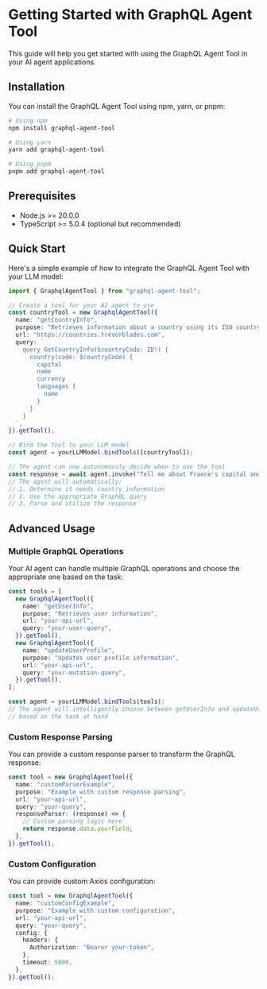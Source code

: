 # Getting Started with GraphQL Agent Tool

This guide will help you get started with using the GraphQL Agent Tool in your AI agent applications.

## Installation

You can install the GraphQL Agent Tool using npm, yarn, or pnpm:

```bash
# Using npm
npm install graphql-agent-tool

# Using yarn
yarn add graphql-agent-tool

# Using pnpm
pnpm add graphql-agent-tool
```

## Prerequisites

- Node.js >= 20.0.0
- TypeScript >= 5.0.4 (optional but recommended)


## Quick Start

Here's a simple example of how to integrate the GraphQL Agent Tool with your LLM model:

```typescript
import { GraphqlAgentTool } from "graphql-agent-tool";

// Create a tool for your AI agent to use
const countryTool = new GraphqlAgentTool({
  name: "getCountryInfo",
  purpose: "Retrieves information about a country using its ISO country code",
  url: "https://countries.trevorblades.com",
  query: `
    query GetCountryInfo($countryCode: ID!) {
      country(code: $countryCode) {
        capital
        name
        currency
        languages {
          name
        }
      }
    }
  `,
}).getTool();

// Bind the tool to your LLM model
const agent = yourLLMModel.bindTools([countryTool]);

// The agent can now autonomously decide when to use the tool
const response = await agent.invoke("Tell me about France's capital and official languages");
// The agent will automatically:
// 1. Determine it needs country information
// 2. Use the appropriate GraphQL query
// 3. Parse and utilize the response
```

## Advanced Usage

### Multiple GraphQL Operations

Your AI agent can handle multiple GraphQL operations and choose the appropriate one based on the task:

```typescript
const tools = [
  new GraphqlAgentTool({
    name: "getUserInfo",
    purpose: "Retrieves user information",
    url: "your-api-url",
    query: "your-user-query",
  }).getTool(),
  new GraphqlAgentTool({
    name: "updateUserProfile",
    purpose: "Updates user profile information",
    url: "your-api-url",
    query: "your-mutation-query",
  }).getTool(),
];

const agent = yourLLMModel.bindTools(tools);
// The agent will intelligently choose between getUserInfo and updateUserProfile
// based on the task at hand
```

### Custom Response Parsing

You can provide a custom response parser to transform the GraphQL response:

```typescript
const tool = new GraphqlAgentTool({
  name: "customParserExample",
  purpose: "Example with custom response parsing",
  url: "your-api-url",
  query: "your-query",
  responseParser: (response) => {
    // Custom parsing logic here
    return response.data.yourField;
  },
}).getTool();
```

### Custom Configuration

You can provide custom Axios configuration:

```typescript
const tool = new GraphqlAgentTool({
  name: "customConfigExample",
  purpose: "Example with custom configuration",
  url: "your-api-url",
  query: "your-query",
  config: {
    headers: {
      Authorization: "Bearer your-token",
    },
    timeout: 5000,
  },
}).getTool();
``` 